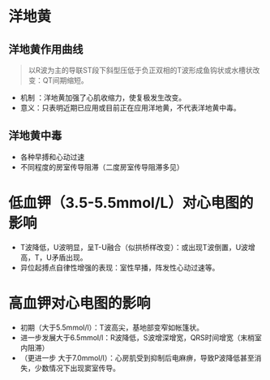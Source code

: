 # 洋地黄


## 洋地黄作用曲线
 >以R波为主的导联ST段下斜型压低于负正双相的T波形成鱼钩状或水槽状改变：QT间期缩短。
- 机制 ：洋地黄加强了心肌收缩力，使复极发生改变。
- 意义：只表明近期已应用或目前正在应用洋地黄，不代表洋地黄中毒。

## 洋地黄中毒
- 各种早搏和心动过速
- 不同程度的房室传导阻滞（二度房室传导阻滞多见）

# 低血钾（3.5-5.5mmol/L）对心电图的影响
- T波降低，U波明显，呈T-U融合（似拱桥样改变）：或出现T波倒置，U波增高，T，U矛盾出现。
- 异位起搏点自律性增强的表现：室性早播，阵发性心动过速等。

# 高血钾对心电图的影响

- 初期（大于5.5mmol/l）：T波高尖，基地部变窄如帐篷状。
- 进一步发展大于6.5mmol/l：R波降低，S波增深增宽，QRS时间增宽（末梢室内阻滞）
- （更进一步 大于7.0mmol/l）：心房肌受到抑制后电麻痹，导致P波降低甚至消失，少数情况下出现窦室传导。


